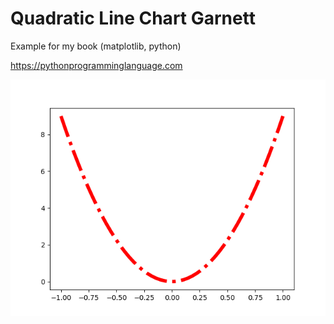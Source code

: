 # Quadratic Line Chart Garnett 

Example for my book (matplotlib, python)

https://pythonprogramminglanguage.com

<img src='chart.png'>
